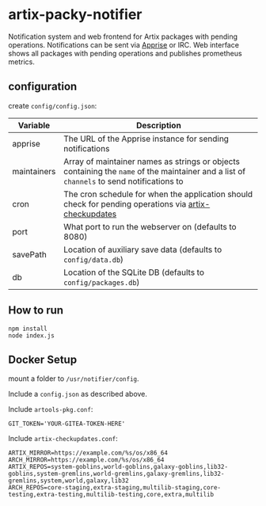 # artix-packy-notifier

Notification system and web frontend for Artix packages with pending operations. Notifications can be sent via
[Apprise](https://github.com/caronc/apprise/wiki#notification-services) or IRC. Web interface shows all packages with pending operations
and publishes prometheus metrics.

## configuration

create `config/config.json`:

| Variable        | Description                                                                                                           |
|-----------------|-----------------------------------------------------------------------------------------------------------------------|
| apprise | The URL of the Apprise instance for sending notifications |
| maintainers | Array of maintainer names as strings or objects containing the `name` of the maintainer and a list of `channels` to send notifications to |
| cron | The cron schedule for when the application should check for pending operations via [artix-checkupdates](https://gitea.artixlinux.org/artix/artix-checkupdates) |
| port | What port to run the webserver on (defaults to 8080) |
| savePath | Location of auxiliary save data (defaults to `config/data.db`) |
| db | Location of the SQLite DB (defaults to `config/packages.db`) |

## How to run

```
npm install
node index.js
```

## Docker Setup

mount a folder to `/usr/notifier/config`.

Include a `config.json` as described above.

Include `artools-pkg.conf`:
```
GIT_TOKEN='YOUR-GITEA-TOKEN-HERE'
```

Include `artix-checkupdates.conf`:
```
ARTIX_MIRROR=https://example.com/%s/os/x86_64
ARCH_MIRROR=https://example.com/%s/os/x86_64
ARTIX_REPOS=system-goblins,world-goblins,galaxy-goblins,lib32-goblins,system-gremlins,world-gremlins,galaxy-gremlins,lib32-gremlins,system,world,galaxy,lib32
ARCH_REPOS=core-staging,extra-staging,multilib-staging,core-testing,extra-testing,multilib-testing,core,extra,multilib
```